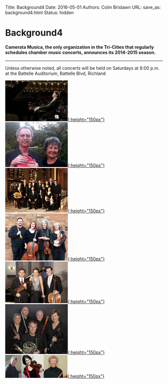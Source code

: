 Title: Background4
Date: 2016-05-01
Authors: Colin Brislawn
URL: 
save_as: background4.html 
Status: hidden

<!-- # Chamber Music for the Tri-Cities -->

# Background4
<style>
	#banner{
	    background-image:url("./images/background4crop1.jpg");
	}
</style>

#### Camerata Musica, the only organization in the Tri-Cities that regularly schedules chamber music concerts, announces its 2014-2015 season.

---

Unless otherwise noted, all concerts will be held on Saturdays at 8:00 p.m. at the Battelle Auditorium, Battelle Blvd, Richland

<!-- Copied from current season page. Full paths used.-->
[![StephenBeus](/images/2015-2016/StephenBeus200.jpg){:height="150px"}]({filename}/2015-2016/StephenBeus.md)
[![CheifetzandGuggenheim](/images/2015-2016/CheifetzGuggenheim200.png){:height="150px"}]({filename}/2015-2016/CheifetzandGuggenheim.md)
[![RoseEnsemble](/images/2015-2016/TheRoseEnsemble200.png){:height="150px"}]({filename}/2015-2016/RoseEnsemble.md)
[![CosiQuartet](/images/2015-2016/Cosi200.png){:height="150px"}]({filename}/2015-2016/CosiQuartet.md)
[![TrioTremonti](/images/2015-2016/Tremonti200.png){:height="150px"}]({filename}/2015-2016/TrioTremonti.md)
[![BorealisWindQuintet](/images/2015-2016/Borealis200.jpg){:height="150px"}]({filename}/2015-2016/BorealisWindQuintet.md)
[![Simphonie](/images/2015-2016/Simphonie200.png){:height="150px"}]({filename}/2015-2016/Simphonie.md)
